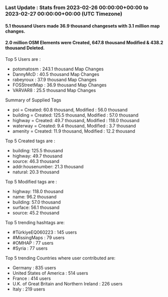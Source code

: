 ### Last Update : Stats from 2023-02-26 00:00:00+00:00 to 2023-02-27 00:00:00+00:00 (UTC Timezone)

#### 5.1 thousand Users made 36.9 thousand changesets with 3.1 million map changes.
#### 2.0 million OSM Elements were Created, 647.8 thousand Modified & 438.2 thousand Deleted.

Top 5 Users are : 
- potomatosm : 243.1 thousand Map Changes
- DannyMcD : 40.5 thousand Map Changes
- rabeyroux : 37.9 thousand Map Changes
- FOSStreetMap : 36.9 thousand Map Changes
- VARVAR8 : 25.5 thousand Map Changes

Summary of Supplied Tags
- poi = Created: 60.8 thousand, Modified : 56.0 thousand
- building = Created: 125.5 thousand, Modified : 57.0 thousand
- highway = Created: 49.7 thousand, Modified : 118.0 thousand
- waterway = Created: 9.4 thousand, Modified : 3.7 thousand
- amenity = Created: 11.9 thousand, Modified : 12.2 thousand


Top 5 Created tags are :
- building: 125.5 thousand
- highway: 49.7 thousand
- source: 46.3 thousand
- addr:housenumber: 21.3 thousand
- natural: 20.3 thousand


Top 5 Modified tags are :
- highway: 118.0 thousand
- name: 96.2 thousand
- building: 57.0 thousand
- surface: 56.1 thousand
- source: 45.2 thousand


Top 5 trending hashtags are:
- #TürkiyeEQ060223 : 145 users
- #MissingMaps : 79 users
- #OMHAP : 77 users
- #Syria : 77 users


Top 5 trending Countries where user contributed are:
- Germany : 835 users
- United States of America : 514 users
- France : 414 users
- U.K. of Great Britain and Northern Ireland : 226 users
- Italy : 219 users

